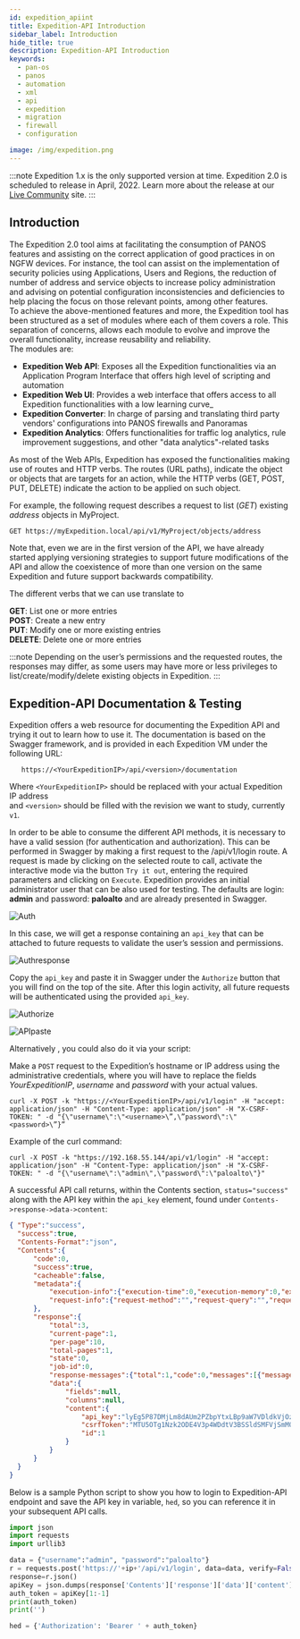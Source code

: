 ```yaml
---
id: expedition_apiint
title: Expedition-API Introduction
sidebar_label: Introduction
hide_title: true
description: Expedition-API Introduction
keywords:
  - pan-os
  - panos
  - automation
  - xml
  - api
  - expedition
  - migration
  - firewall
  - configuration

image: /img/expedition.png
---  
```


:::note 
Expedition 1.x is the only supported version at time. Expedition 2.0 is scheduled to release in April, 2022. Learn more about the release at our [Live Community](https://live.paloaltonetworks.com/t5/expedition-articles/expedition-2-0-release-date-postponed/ta-p/423747) site.
:::  

## Introduction  
The Expedition 2.0 tool aims at facilitating the consumption of PANOS features and assisting on the correct application of good practices in on NGFW devices. 
For instance, the tool can assist on the implementation of security policies using Applications, Users and Regions, 
the reduction of number of address and service objects to increase policy administration
and advising on potential configuration inconsistencies and deficiencies to help placing the focus on those relevant points, among other features.     
To achieve the above-mentioned features and more, the Expedition tool has been structured as a set of modules where each of them covers a role. 
This separation of concerns, allows each module to evolve and improve the overall functionality, increase reusability and reliability.  
The modules are:
- **Expedition Web API**: Exposes all the Expedition functionalities via an Application Program Interface that offers high level of scripting and automation 
- **Expedition Web UI**: Provides a web interface that offers access to all Expedition functionalities with a low learning curve_
- **Expedition Converter**: In charge of parsing and translating third party vendors' configurations into PANOS firewalls and Panoramas
- **Expedition Analytics**: Offers functionalities for traffic log analytics, rule improvement suggestions, and other "data analytics"-related tasks
 
As most of the Web APIs, Expedition has exposed the functionalities making use of routes and HTTP verbs. 
The routes (URL paths), indicate the object or objects that are targets for an action, 
while the HTTP verbs (GET, POST, PUT, DELETE) indicate the action to be applied on such object.

For example,  the following request describes a request to list (_GET_) existing _address_ objects in MyProject.  
  
```console
GET https://myExpedition.local/api/v1/MyProject/objects/address 
```


Note that, even we are in the first version of the API, we have already started applying versioning strategies to support future modifications of the API 
and allow the coexistence of more than one version on the same Expedition and future support backwards compatibility.  

The different verbs that we can use translate to  

**GET**: 		List one or more entries  
**POST**: 	    Create a new entry  
**PUT**:		Modify one or more existing entries    
**DELETE**: 	Delete one or more entries  


:::note
 Depending on the user’s permissions and the requested routes, the responses may differ, as some users may have more or 
 less privileges to list/create/modify/delete existing objects in Expedition. 
:::

## Expedition-API Documentation & Testing

Expedition offers a web resource for documenting the Expedition API and trying it out to learn how to use it. 
The documentation is based on the Swagger framework, and is provided in each Expedition VM under the following URL:  

```Console
   https://<YourExpeditionIP>/api/<version>/documentation
```
Where `<YourExpeditionIP>` should be replaced with your actual Expedition IP address  
and `<version>` should be filled with the revision we want to study, currently `v1`. 

In order to be able to consume the different API methods, it is necessary to have a valid session (for authentication and authorization). 
This can be performed in Swagger by making a first request to the /api/v1/login route.
A request is made by clicking on the selected route to call, activate the interactive mode via the button `Try it out`, 
entering the required parameters and clicking on `Execute`. 
Expedition provides an initial administrator user that can be also used for testing.
The defaults are login: **admin** and password: **paloalto** and are already presented in Swagger.  

![Auth](/img/expedition/auth.png "Auth")

In this case, we will get a response containing an `api_key` that can be attached to future requests to validate the user’s session and permissions.

![Authresponse](/img/expedition/authresponse.png "Authresponse")  

Copy the `api_key` and paste it in Swagger under the `Authorize` button that you will find on the top of the site. 
After this login activity, all future requests will be authenticated using the provided `api_key`.  

![Authorize](/img/expedition/authorize.png "Authorize")


![APIpaste](/img/expedition/APIpaste.png "APIpaste")  

Alternatively , you could also do it via your script: 

Make a `POST` request to the Expedition’s hostname or IP address using the administrative credentials, where you will have to replace the fields _YourExpeditionIP_, _username_ and _password_ with your actual values.  

```shell-session
curl -X POST -k "https://<YourExpeditionIP>/api/v1/login" -H "accept: application/json" -H "Content-Type: application/json" -H "X-CSRF-TOKEN: " -d "{\"username\":\"<username>\”,\”password\":\"<password>\”}”
```

Example of the curl command:

```shell-session
curl -X POST -k "https://192.168.55.144/api/v1/login" -H "accept: application/json" -H "Content-Type: application/json" -H "X-CSRF-TOKEN: " -d "{\"username\":\"admin\",\"password\":\"paloalto\"}"
```


A successful API call returns, within the Contents section, `status="success"` along with the API key within the `api_key` element, found under `Contents->response->data->content`:

```json
{ "Type":"success",
  "success":true,
  "Contents-Format":"json",
  "Contents":{
      "code":0,
      "success":true,
      "cacheable":false,
      "metadata":{
          "execution-info":{"execution-time":0,"execution-memory":0,"execution-disk-consumption":0},
          "request-info":{"request-method":"","request-query":"","request-time":"","request-client-user":"","request-client-ip":"","request-client-agent":""}
      },
      "response":{
          "total":3,
          "current-page":1,
          "per-page":10,
          "total-pages":1,
          "state":0,
          "job-id":0,
          "response-messages":{"total":1,"code":0,"messages":[{"message":"Authentication successful","details":{"type":"success","causes":{"module":"expedition-api","code":0,"description":""}}}]},
          "data":{
              "fields":null,
              "columns":null,
              "content":{
                  "api_key":"lyEg5P87DMjLm8dAUm2PZbpYtxLBp9aW7VDldkVjOzcYuE5QscqlUAspchkOIVQQCAYSbbGK3NKKhJFpEj80X44nAZzVO1zA8p87Fs1PfluN8Gg8p20q57fSI43v9H1Z",
                  "csrfToken":"MTU5OTg1Nzk2ODE4V3p4WDdtV3BSSldSMFVjSmM0Ykd2YkFqc1cydlJR",
                  "id":1
              }
          }
      }
  }
}
```

Below is a sample Python script to show you how to login to Expedition-API endpoint and save the API key in variable, `hed`, so you can reference it in your subsequent API calls.  

```python
import json
import requests
import urllib3

data = {"username":"admin", "password":"paloalto"}
r = requests.post('https://'+ip+'/api/v1/login', data=data, verify=False)
response=r.json()
apiKey = json.dumps(response['Contents']['response']['data']['content']['api_key'])
auth_token = apiKey[1:-1]
print(auth_token)
print('')

hed = {'Authorization': 'Bearer ' + auth_token}  
```
     
    


